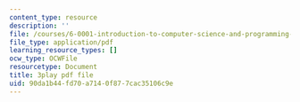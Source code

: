 ```yaml
---
content_type: resource
description: ''
file: /courses/6-0001-introduction-to-computer-science-and-programming-in-python-fall-2016/90da1b44fd70a7140f877cac35106c9e_F-_PKUUM-qY.pdf
file_type: application/pdf
learning_resource_types: []
ocw_type: OCWFile
resourcetype: Document
title: 3play pdf file
uid: 90da1b44-fd70-a714-0f87-7cac35106c9e
---
```

